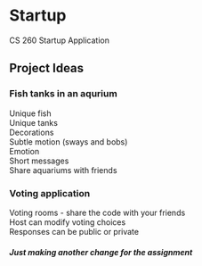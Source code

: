 # Startup
CS 260 Startup Application

## Project Ideas

### Fish tanks in an aqurium
Unique fish  
Unique tanks  
Decorations  
Subtle motion (sways and bobs)  
Emotion  
Short messages  
Share aquariums with friends  

### Voting application
Voting rooms - share the code with your friends  
Host can modify voting choices  
Responses can be public or private  

##### Just making another change for the assignment
